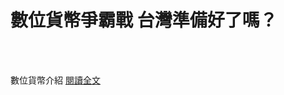 # 數位貨幣爭霸戰 台灣準備好了嗎？

<!--more-->
<!--121-->
<br><br/>

數位貨幣介紹
[閱讀全文](https://money.udn.com/money/topic/20210303)


